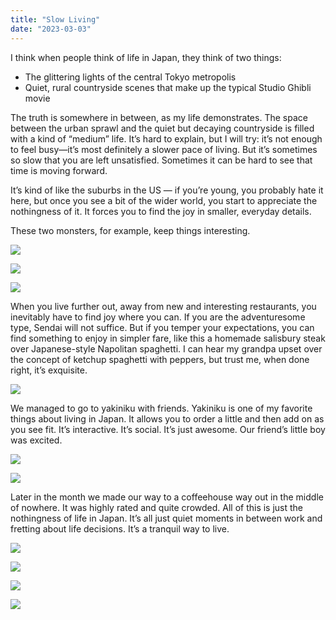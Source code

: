 ```yaml
---
title: "Slow Living"
date: "2023-03-03"
---
```


I think when people think of life in Japan, they think of two things:

- The glittering lights of the central Tokyo metropolis    
- Quiet, rural countryside scenes that make up the typical Studio Ghibli movie
    

The truth is somewhere in between, as my life demonstrates. The space between the urban sprawl and the quiet but decaying countryside is filled with a kind of “medium” life. It’s hard to explain, but I will try: it’s not enough to feel busy—it’s most definitely a slower pace of living. But it’s sometimes so slow that you are left unsatisfied. Sometimes it can be hard to see that time is moving forward.

It’s kind of like the suburbs in the US — if you’re young, you probably hate it here, but once you see a bit of the wider world, you start to appreciate the nothingness of it. It forces you to find the joy in smaller, everyday details.

These two monsters, for example, keep things interesting.

![](images/DSCF2704.jpg)

![](images/DSCF2793.jpg)

![](images/DSCF2804.jpg)

When you live further out, away from new and interesting restaurants, you inevitably have to find joy where you can. If you are the adventuresome type, Sendai will not suffice. But if you temper your expectations, you can find something to enjoy in simpler fare, like this a homemade salisbury steak over Japanese-style Napolitan spaghetti. I can hear my grandpa upset over the concept of ketchup spaghetti with peppers, but trust me, when done right, it’s exquisite.

![](images/DSCF2855.jpg)

We managed to go to yakiniku with friends. Yakiniku is one of my favorite things about living in Japan. It allows you to order a little and then add on as you see fit. It’s interactive. It’s social. It’s just awesome. Our friend’s little boy was excited.

![](images/DSCF2959.jpg)

![](images/DSCF2973.jpg)

Later in the month we made our way to a coffeehouse way out in the middle of nowhere. It was highly rated and quite crowded. All of this is just the nothingness of life in Japan. It’s all just quiet moments in between work and fretting about life decisions. It’s a tranquil way to live.

![](images/DSCF3073.jpg)

![](images/DSCF3077.jpg)

![](images/DSCF3117.jpg)

![](images/DSCF3154.jpg)
